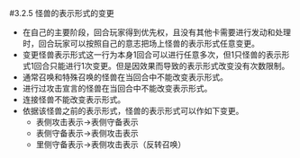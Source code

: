 #3.2.5        怪兽的表示形式的变更
* 在自己的主要阶段，回合玩家得到优先权，且没有其他卡需要进行发动和处理时，回合玩家可以按照自己的意志把场上怪兽的表示形式任意变更。
* 变更怪兽表示形式这一行为本身1回合可以进行任意多次，但1只怪兽的表示形式1回合只能进行1次变更。但是因效果而导致的表示形式改变没有次数限制。
* 通常召唤和特殊召唤的怪兽在当回合中不能改变表示形式。
* 进行过攻击宣言的怪兽在当回合中不能改变表示形式。
* 连接怪兽不能改变表示形式。
* 依据该怪兽之前的表示形式，怪兽的表示形式可以作如下变更。
    * 表侧攻击表示→表侧守备表示
    * 表侧守备表示→表侧攻击表示
    * 里侧守备表示→表侧攻击表示（反转召唤）
